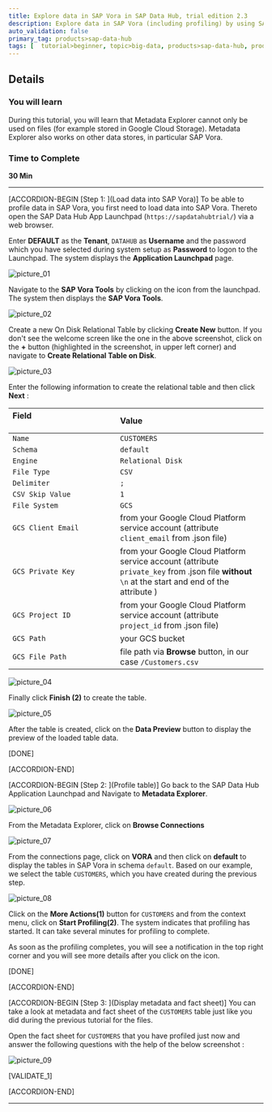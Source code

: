 ```yaml
---
title: Explore data in SAP Vora in SAP Data Hub, trial edition 2.3
description: Explore data in SAP Vora (including profiling) by using SAP Data Hub, trial edition 2.3.
auto_validation: false
primary_tag: products>sap-data-hub
tags: [  tutorial>beginner, topic>big-data, products>sap-data-hub, products>sap-vora ]
---
```


## Details
### You will learn  
During this tutorial, you will learn that Metadata Explorer cannot only be used on files (for example stored in Google Cloud Storage). Metadata Explorer also works on other data stores, in particular SAP Vora.

### Time to Complete
**30 Min**

---

[ACCORDION-BEGIN [Step 1: ](Load data into SAP Vora)]
To be able to profile data in SAP Vora, you first need to load data into SAP Vora. Thereto open the SAP Data Hub App Launchpad (`https://sapdatahubtrial/`) via a web browser.

Enter **DEFAULT** as the **Tenant**, `DATAHUB` as **Username** and the password which you have selected during system setup as **Password** to logon to the Launchpad. The system displays the **Application Launchpad** page.

![picture_01](./datahub-trial-v2-discovery-part02_01.png)  

Navigate to the **SAP Vora Tools** by clicking on the icon from the launchpad. The system then displays the **SAP Vora Tools**.

![picture_02](./datahub-trial-v2-discovery-part02_02.png)  

Create a new On Disk Relational Table by clicking **Create New** button. If you don't see the welcome screen like the one in the above screenshot, click on the **+** button (highlighted in the screenshot, in upper left corner) and navigate to **Create Relational Table on Disk**.

![picture_03](./datahub-trial-v2-discovery-part02_03.png)  

Enter the following information to create the relational table and then click **Next** :

| Field &nbsp;&nbsp;&nbsp;&nbsp;&nbsp;&nbsp;&nbsp;&nbsp;&nbsp;&nbsp;&nbsp;&nbsp;&nbsp;&nbsp;&nbsp;&nbsp;&nbsp;&nbsp;&nbsp;&nbsp;&nbsp;&nbsp;&nbsp;&nbsp;&nbsp;&nbsp;&nbsp;&nbsp;&nbsp;&nbsp;&nbsp;&nbsp;&nbsp;&nbsp;&nbsp;&nbsp;&nbsp;&nbsp;&nbsp;&nbsp;&nbsp;&nbsp;&nbsp;&nbsp;                          | Value                                                                                       |
| :------------------------------ | :------------------------------------------------------------------------------------------- |
| `Name`                         | `CUSTOMERS`                                                                                 |
| `Schema`                       | `default`                                                                                      |
| `Engine`                       | `Relational Disk`                                                                                |
| `File Type`                    | `CSV`                                                                                       |
| `Delimiter`                    | `;`                                                                                         |
| `CSV Skip Value`               | `1`                                                                                         |
| `File System`                  | `GCS`                                                                                       |
| `GCS Client Email`             | from your Google Cloud Platform service account (attribute `client_email` from .json file)  |
| `GCS Private Key`              | from your Google Cloud Platform service account (attribute `private_key` from .json file **without** `\n` at the start and end of the attribute ) |
| `GCS Project ID`               | from your Google Cloud Platform service account (attribute `project_id` from .json file)    |
| `GCS Path`                     | your GCS bucket                      |
| `GCS File Path`                | file path via **Browse** button, in our case `/Customers.csv`                               |

![picture_04](./datahub-trial-v2-discovery-part02_04.png)  

Finally click **Finish (2)** to create the table.

![picture_05](./datahub-trial-v2-discovery-part02_05.png)

After the table is created, click on the **Data Preview** button to display the preview of the loaded table data.

[DONE]

[ACCORDION-END]

[ACCORDION-BEGIN [Step 2: ](Profile table)]
Go back to the SAP Data Hub Application Launchpad and Navigate to **Metadata Explorer**.

![picture_06](./datahub-trial-v2-discovery-part02_06.png)

From the Metadata Explorer, click on **Browse Connections**

![picture_07](./datahub-trial-v2-discovery-part02_07.png)  

From the connections page, click on **VORA** and then click on **default** to display the tables in SAP Vora in schema `default`.
Based on our example, we select the table `CUSTOMERS`, which you have created during the previous step.

![picture_08](./datahub-trial-v2-discovery-part02_08.png)

Click on the **More Actions(1)** button for `CUSTOMERS` and from the context menu, click on **Start Profiling(2)**. The system indicates that profiling has started. It can take several minutes for profiling to complete.

As soon as the profiling completes, you will see a notification in the top right corner and you will see more details after you click on the icon.

[DONE]

[ACCORDION-END]

[ACCORDION-BEGIN [Step 3: ](Display metadata and fact sheet)]
You can take a look at metadata and fact sheet of the `CUSTOMERS` table just like you did during the previous tutorial for the files.

Open the fact sheet for `CUSTOMERS` that you have profiled just now and answer the following questions with the help of the below screenshot :

![picture_09](./datahub-trial-v2-discovery-part02_09.png)  

[VALIDATE_1]

[ACCORDION-END]

---
